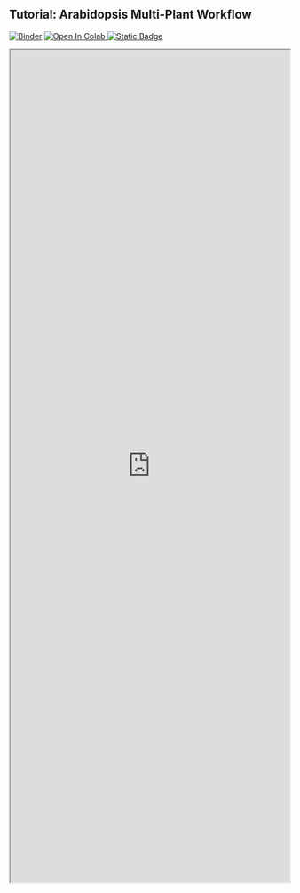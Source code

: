 ## Tutorial: Arabidopsis Multi-Plant Workflow

[![Binder](https://mybinder.org/badge_logo.svg)](https://mybinder.org/v2/gh/danforthcenter/plantcv-tutorial-arabidopsis-tray/HEAD?labpath=index.ipynb)
<a target="_blank" href="https://colab.research.google.com/github/danforthcenter/plantcv-tutorial-arabidopsis-tray">
  <img src="https://colab.research.google.com/assets/colab-badge.svg" alt="Open In Colab"/>
</a>
[![Static Badge](https://img.shields.io/badge/Open%20on%20GitHub-black?style=flat&logo=github)](https://github.com/danforthcenter/plantcv-tutorial-arabidopsis-tray)

<iframe src="https://nbviewer.jupyter.org/github/danforthcenter/plantcv-tutorial-arabidopsis-tray/blob/main/index.ipynb"  width="100%" height="1500px"></iframe>